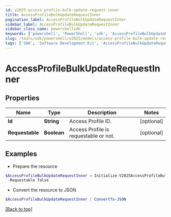 ```yaml
---
id: v2025-access-profile-bulk-update-request-inner
title: AccessProfileBulkUpdateRequestInner
pagination_label: AccessProfileBulkUpdateRequestInner
sidebar_label: AccessProfileBulkUpdateRequestInner
sidebar_class_name: powershellsdk
keywords: ['powershell', 'PowerShell', 'sdk', 'AccessProfileBulkUpdateRequestInner', 'V2025AccessProfileBulkUpdateRequestInner'] 
slug: /tools/sdk/powershell/v2025/models/access-profile-bulk-update-request-inner
tags: ['SDK', 'Software Development Kit', 'AccessProfileBulkUpdateRequestInner', 'V2025AccessProfileBulkUpdateRequestInner']
---
```



# AccessProfileBulkUpdateRequestInner

## Properties

Name | Type | Description | Notes
------------ | ------------- | ------------- | -------------
**Id** | **String** | Access Profile ID. | [optional] 
**Requestable** | **Boolean** | Access Profile is requestable or not. | [optional] 

## Examples

- Prepare the resource
```powershell
$AccessProfileBulkUpdateRequestInner = Initialize-V2025AccessProfileBulkUpdateRequestInner  -Id 464ae7bf-791e-49fd-b746-06a2e4a8 `
 -Requestable false
```

- Convert the resource to JSON
```powershell
$AccessProfileBulkUpdateRequestInner | ConvertTo-JSON
```


[[Back to top]](#) 

